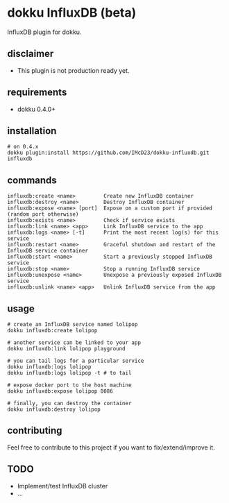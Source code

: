 # dokku InfluxDB (beta)

InfluxDB plugin for dokku.

## disclaimer

  - This plugin is not production ready yet.

## requirements

- dokku 0.4.0+

## installation

```shell
# on 0.4.x
dokku plugin:install https://github.com/IMcD23/dokku-influxdb.git influxdb
```

## commands

```shell
influxdb:create <name>         Create new InfluxDB container
influxdb:destroy <name>        Destroy InfluxDB container
influxdb:expose <name> [port]  Expose on a custom port if provided (random port otherwise)
influxdb:exists <name>         Check if service exists
influxdb:link <name> <app>     Link InfluxDB service to the app
influxdb:logs <name> [-t]      Print the most recent log(s) for this service
influxdb:restart <name>        Graceful shutdown and restart of the InfluxDB service container
influxdb:start <name>          Start a previously stopped InfluxDB service
influxdb:stop <name>           Stop a running InfluxDB service
influxdb:unexpose <name>       Unexpose a previously exposed InfluxDB service
influxdb:unlink <name> <app>   Unlink InfluxDB service from the app
```

## usage

```shell
# create an InfluxDB service named lolipop
dokku influxdb:create lolipop

# another service can be linked to your app
dokku influxdb:link lolipop playground

# you can tail logs for a particular service
dokku influxdb:logs lolipop
dokku influxdb:logs lolipop -t # to tail

# expose docker port to the host machine
dokku influxdb:expose lolipop 8086

# finally, you can destroy the container
dokku influxdb:destroy lolipop
```

## contributing

Feel free to contribute to this project if you want to fix/extend/improve it.

## TODO

  - Implement/test InfluxDB cluster
  - ...
